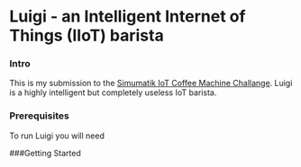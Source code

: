 # Luigi - an Intelligent Internet of Things (IIoT) barista

### Intro
This is my submission to the [Simumatik IoT Coffee Machine Challange](https://academy.simumatik.com/courses/iot-coffee-machine/). Luigi is a highly intelligent but completely useless IoT barista.

### Prerequisites
To run Luigi you will need


###Getting Started

